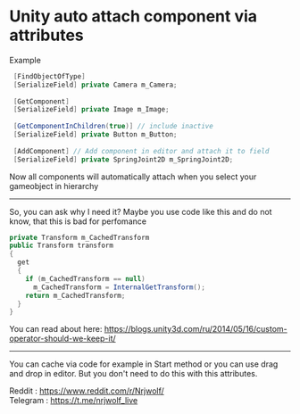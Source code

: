 # Unity auto attach component via attributes

Example
``` c#
 [FindObjectOfType]
 [SerializeField] private Camera m_Camera;
 
 [GetComponent] 
 [SerializeField] private Image m_Image;
 
 [GetComponentInChildren(true)] // include inactive
 [SerializeField] private Button m_Button;
 
 [AddComponent] // Add component in editor and attach it to field
 [SerializeField] private SpringJoint2D m_SpringJoint2D;
```

Now all components will automatically attach when you select your gameobject in hierarchy

---

So, you can ask why I need it? Maybe you use code like this and do not know, that this is bad for perfomance
``` c#
private Transform m_CachedTransform
public Transform transform
{
  get
  {
    if (m_CachedTransform == null)
      m_CachedTransform = InternalGetTransform();
    return m_CachedTransform;
  }
}
```
You can read about here: https://blogs.unity3d.com/ru/2014/05/16/custom-operator-should-we-keep-it/

---

You can cache via code for example in Start method or you can use drag and drop in editor. But you don't need to do this with this attributes.

Reddit : https://www.reddit.com/r/Nrjwolf/    
Telegram : https://t.me/nrjwolf_live 
